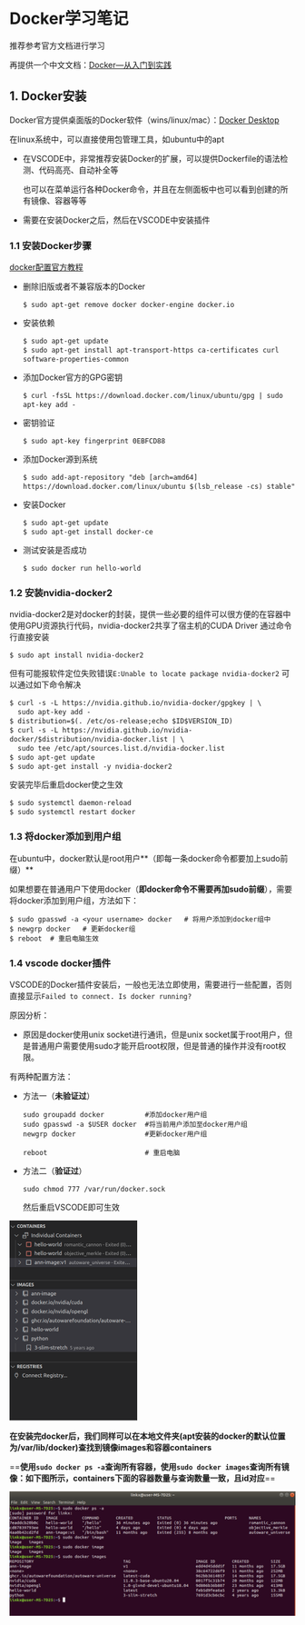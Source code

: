 # Docker学习笔记

推荐参考官方文档进行学习

再提供一个中文文档：[Docker—从入门到实践](https://yeasy.gitbook.io/docker_practice/)



## 1. Docker安装

Docker官方提供桌面版的Docker软件（wins/linux/mac）：[Docker Desktop](https://www.docker.com/)

在linux系统中，可以直接使用包管理工具，如ubuntu中的apt

- 在VSCODE中，非常推荐安装Docker的扩展，可以提供Dockerfile的语法检测、代码高亮、自动补全等

  也可以在菜单运行各种Docker命令，并且在左侧面板中也可以看到创建的所有镜像、容器等等

- 需要在安装Docker之后，然后在VSCODE中安装插件



### 1.1 安装Docker步骤

[docker配置官方教程](https://github.com/autowarefoundation/autoware_ai_documentation/wiki/docker-installation)

- 删除旧版或者不兼容版本的Docker

  ```
  $ sudo apt-get remove docker docker-engine docker.io
  ```

- 安装依赖

  ```
  $ sudo apt-get update
  $ sudo apt-get install apt-transport-https ca-certificates curl software-properties-common
  ```

- 添加Docker官方的GPG密钥

  ```
  $ curl -fsSL https://download.docker.com/linux/ubuntu/gpg | sudo apt-key add -
  ```

- 密钥验证

  ```
  $ sudo apt-key fingerprint 0EBFCD88
  ```

- 添加Docker源到系统

  ```
  $ sudo add-apt-repository "deb [arch=amd64] https://download.docker.com/linux/ubuntu $(lsb_release -cs) stable"
  ```

- 安装Docker

  ```
  $ sudo apt-get update
  $ sudo apt-get install docker-ce
  ```

- 测试安装是否成功

  ```
  $ sudo docker run hello-world
  ```



### 1.2 安装nvidia-docker2

nvidia-docker2是对docker的封装，提供一些必要的组件可以很方便的在容器中使用GPU资源执行代码，nvidia-docker2共享了宿主机的CUDA Driver 通过命令行直接安装

```
$ sudo apt install nvidia-docker2
```

但有可能报软件定位失败错误`E:Unable to locate package nvidia-docker2` 可以通过如下命令解决

```
$ curl -s -L https://nvidia.github.io/nvidia-docker/gpgkey | \
  sudo apt-key add -
$ distribution=$(. /etc/os-release;echo $ID$VERSION_ID)
$ curl -s -L https://nvidia.github.io/nvidia-docker/$distribution/nvidia-docker.list | \
  sudo tee /etc/apt/sources.list.d/nvidia-docker.list
$ sudo apt-get update
$ sudo apt-get install -y nvidia-docker2
```

安装完毕后重启docker使之生效

```
$ sudo systemctl daemon-reload
$ sudo systemctl restart docker
```



### 1.3 将docker添加到用户组

在ubuntu中，docker默认是root用户**（即每一条docker命令都要加上sudo前缀）**

如果想要在普通用户下使用docker（**即docker命令不需要再加sudo前缀**），需要将docker添加到用户组，方法如下：

```
$ sudo gpasswd -a <your username> docker   # 将用户添加到docker组中
$ newgrp docker   # 更新docker组
$ reboot  # 重启电脑生效
```



### 1.4 vscode docker插件

VSCODE的Docker插件安装后，一般也无法立即使用，需要进行一些配置，否则直接显示`Failed to connect. Is docker running?`

原因分析：

- 原因是docker使用unix socket进行通讯，但是unix socket属于root用户，但是普通用户需要使用sudo才能开启root权限，但是普通的操作并没有root权限。

有两种配置方法：

- 方法一（**未验证过**）

  ```
  sudo groupadd docker          #添加docker用户组
  sudo gpasswd -a $USER docker  #将当前用户添加至docker用户组
  newgrp docker                 #更新docker用户组
  
  reboot                        # 重启电脑
  ```

- 方法二（**验证过**）

  ```
  sudo chmod 777 /var/run/docker.sock
  ```

  然后重启VSCODE即可生效

<img src="../imgs/37e42cfe-7620-46d2-a785-1549bb1db64c.png" alt="37e42cfe-7620-46d2-a785-1549bb1db64c" style="zoom:50%;" />

**在安装完docker后，我们同样可以在本地文件夹(apt安装的docker的默认位置为/var/lib/docker)查找到镜像images和容器containers**

==**使用`sudo docker ps -a`查询所有容器，使用`sudo docker images`查询所有镜像：如下图所示，containers下面的容器数量与查询数量一致，且id对应**==

![c5fa5a4d-7eb7-4a74-9124-fe3833bef157](../imgs/c5fa5a4d-7eb7-4a74-9124-fe3833bef157.png)






















